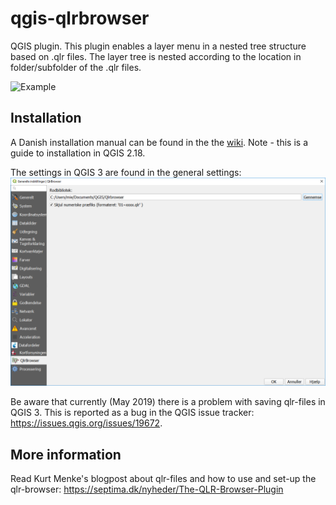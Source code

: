 # qgis-qlrbrowser
QGIS plugin. This plugin enables a layer menu in a nested tree structure based on .qlr files. 
The layer tree is nested according to the location in folder/subfolder of the .qlr files.

![Example](https://raw.github.com/Septima/qgis-qlrbrowser/master/screen_dump.png)

## Installation
A Danish installation manual can be found in the the [wiki](../../wiki/Installation-og-ops%C3%A6tning).
Note - this is a guide to installation in QGIS 2.18.

The settings in QGIS 3 are found in the general settings:
![Example](https://raw.githubusercontent.com/Septima/qgis-qlrbrowser/master/Qlr-browser_QGIS3_Settings.png)

Be aware that currently (May 2019) there is a problem with saving qlr-files in QGIS 3. This is reported as a bug in the QGIS issue tracker: 
https://issues.qgis.org/issues/19672.


## More information
Read Kurt Menke's blogpost about qlr-files and how to use and set-up the qlr-browser: https://septima.dk/nyheder/The-QLR-Browser-Plugin

